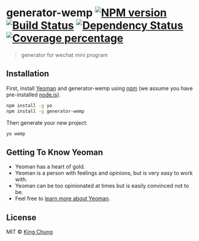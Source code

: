 # generator-wemp [![NPM version][npm-image]][npm-url] [![Build Status][travis-image]][travis-url] [![Dependency Status][daviddm-image]][daviddm-url] [![Coverage percentage][coveralls-image]][coveralls-url]
> generator for wechat mini program

## Installation

First, install [Yeoman](http://yeoman.io) and generator-wemp using [npm](https://www.npmjs.com/) (we assume you have pre-installed [node.js](https://nodejs.org/)).

```bash
npm install -g yo
npm install -g generator-wemp
```

Then generate your new project:

```bash
yo wemp
```

## Getting To Know Yeoman

 * Yeoman has a heart of gold.
 * Yeoman is a person with feelings and opinions, but is very easy to work with.
 * Yeoman can be too opinionated at times but is easily convinced not to be.
 * Feel free to [learn more about Yeoman](http://yeoman.io/).

## License

MIT © [King Chung](https://github.com/KingChung)


[npm-image]: https://badge.fury.io/js/generator-wemp.svg
[npm-url]: https://npmjs.org/package/generator-wemp
[travis-image]: https://travis-ci.org/KingChung/generator-wemp.svg?branch=master
[travis-url]: https://travis-ci.org/KingChung/generator-wemp
[daviddm-image]: https://david-dm.org/KingChung/generator-wemp.svg?theme=shields.io
[daviddm-url]: https://david-dm.org/KingChung/generator-wemp
[coveralls-image]: https://coveralls.io/repos/KingChung/generator-wemp/badge.svg
[coveralls-url]: https://coveralls.io/r/KingChung/generator-wemp
